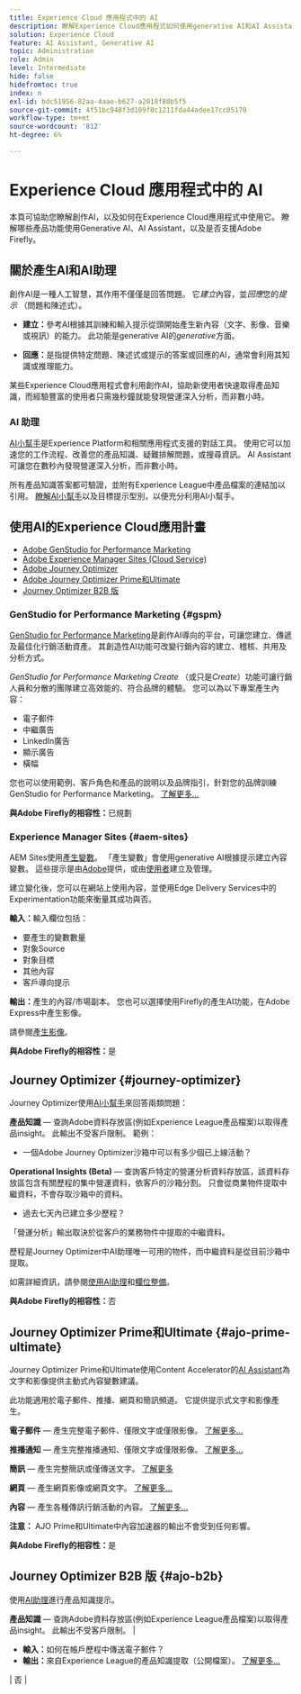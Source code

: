 ```yaml
---
title: Experience Cloud 應用程式中的 AI
description: 瞭解Experience Cloud應用程式如何使用generative AI和AI Assistant。
solution: Experience Cloud
feature: AI Assistant, Generative AI
topic: Administration
role: Admin
level: Intermediate
hide: false
hidefromtoc: true
index: n
exl-id: bdc51956-82aa-4aae-b627-a2018f80b5f5
source-git-commit: 4f51bc948f3d109f8c1211fda44adee17cc05170
workflow-type: tm+mt
source-wordcount: '812'
ht-degree: 6%

---
```


# Experience Cloud 應用程式中的 AI

本頁可協助您瞭解創作AI，以及如何在Experience Cloud應用程式中使用它。 瞭解哪些產品功能使用Generative AI、AI Assistant，以及是否支援Adobe Firefly。

## 關於產生AI和AI助理

創作AI是一種人工智慧，其作用不僅僅是回答問題。 它&#x200B;_建立_&#x200B;內容，並&#x200B;_回應_&#x200B;您的&#x200B;_提示_ （問題和陳述式）。

* **建立：**&#x200B;參考AI根據其訓練和輸入提示從頭開始產生新內容（文字、影像、音樂或視訊）的能力。 此功能是generative AI的&#x200B;_generative_&#x200B;方面。

* **回應：**&#x200B;是指提供特定問題、陳述式或提示的答案或回應的AI，通常會利用其知識或推理能力。

某些Experience Cloud應用程式會利用創作AI，協助新使用者快速取得產品知識，而經驗豐富的使用者只需幾秒鐘就能發現營運深入分析，而非數小時。

### AI 助理

[AI小幫手](https://experienceleague.adobe.com/en/docs/experience-platform/ai-assistant/landing)是Experience Platform和相關應用程式支援的對話工具。 使用它可以加速您的工作流程、改善您的產品知識、疑難排解問題，或搜尋資訊。 AI Assistant可讓您在數秒內發現營運深入分析，而非數小時。

所有產品知識答案都可驗證，並附有Experience League中產品檔案的連結加以引用。 [瞭解AI小幫手](https://experienceleague.adobe.com/zh-hant/docs/experience-platform/ai-assistant/home)以及目標提示型別，以便充分利用AI小幫手。

## 使用AI的Experience Cloud應用計畫

* [Adobe GenStudio for Performance Marketing](#gspm)
* [Adobe Experience Manager Sites (Cloud Service)](#aem-sites)
* [Adobe Journey Optimizer](#journey-optimizer)
* [Adobe Journey Optimizer Prime和Ultimate](#ajo-prime-ultimate)
* [Journey Optimizer B2B 版](#ajo-b2b)

### GenStudio for Performance Marketing {#gspm}

[GenStudio for Performance Marketing](https://experienceleague.adobe.com/zh-hant/docs/genstudio-for-performance-marketing/user-guide/home)是創作AI導向的平台，可讓您建立、傳遞及最佳化行銷活動資產。 其創造性AI功能可改變行銷內容的建立、稽核、共用及分析方式。

_GenStudio for Performance Marketing Create_ （或只是&#x200B;_Create_）功能可讓行銷人員和分散的團隊建立高效能的、符合品牌的體驗。 您可以為以下專案產生內容：

* 電子郵件
* 中繼廣告
* LinkedIn廣告
* 顯示廣告
* 橫幅

您也可以使用範例、客戶角色和產品的說明以及品牌指引，針對您的品牌訓練GenStudio for Performance Marketing。 [了解更多...](https://experienceleague.adobe.com/en/docs/genstudio-for-performance-marketing/user-guide/create/overview)

**與Adobe Firefly的相容性：**&#x200B;已規劃

### Experience Manager Sites {#aem-sites}

AEM Sites使用[產生變數](https://experienceleague.adobe.com/en/docs/experience-manager-cloud-service/content/generative-ai/generate-variations)。 「產生變數」會使用generative AI根據提示建立內容變數。 這些提示是由[Adobe](https://experienceleague.adobe.com/en/docs/experience-manager-cloud-service/content/generative-ai/generate-variations#get-started)提供，或由[使用者](https://experienceleague.adobe.com/en/docs/experience-manager-cloud-service/content/generative-ai/generate-variations#create-prompt)建立及管理。

建立變化後，您可以在網站上使用內容，並使用Edge Delivery Services中的Experimentation功能來衡量其成功與否。

**輸入：**&#x200B;輸入欄位包括：

* 要產生的變數數量
* 對象Source
* 對象目標
* 其他內容
* 客戶導向提示

**輸出：**&#x200B;產生的內容/市場副本。 您也可以選擇使用Firefly的產生AI功能，在Adobe Express中產生影像。

請參閱[產生影像](https://experienceleague.adobe.com/en/docs/experience-manager-cloud-service/content/generative-ai/generate-variations#generate-image)。

**與Adobe Firefly的相容性：**&#x200B;是

## Journey Optimizer {#journey-optimizer}

Journey Optimizer使用[AI小幫手](https://experienceleague.adobe.com/zh-hant/docs/experience-platform/ai-assistant/home)來回答兩類問題：

**產品知識** — 查詢Adobe資料存放區(例如Experience League產品檔案)以取得產品insight。 此輸出不受客戶限制。 範例：

* 一個Adobe Journey Optimizer沙箱中可以有多少個已上線活動？

**Operational Insights (Beta)** — 查詢客戶特定的營運分析資料存放區，該資料存放區包含有關歷程的集中營運資料，依客戶的沙箱分割。 只會從商業物件提取中繼資料，不會存取沙箱中的資料。

* 過去七天內已建立多少歷程？

「營運分析」輸出取決於從客戶的業務物件中提取的中繼資料。

歷程是Journey Optimizer中AI助理唯一可用的物件，而中繼資料是從目前沙箱中提取。

如需詳細資訊，請參閱[使用AI助理](https://experienceleague.adobe.com/en/docs/journey-optimizer/using/get-started/ai-assistant)和[欄位整備](https://fieldreadiness-adobe.highspot.com/items/6661f1c132683fd5e6a8adf4?lfrm=srp.1#11)。

**與Adobe Firefly的相容性：**&#x200B;否

## Journey Optimizer Prime和Ultimate {#ajo-prime-ultimate}

Journey Optimizer Prime和Ultimate使用Content Accelerator的[AI Assistant](https://experienceleague.adobe.com/en/docs/journey-optimizer/using/content-management/ai-assistant/gs-generative)為文字和影像提供主動式內容變數建議。

此功能適用於電子郵件、推播、網頁和簡訊頻道。 它提供提示式文字和影像產生。

**電子郵件** — 產生完整電子郵件、僅限文字或僅限影像。 [了解更多...](https://experienceleague.adobe.com/en/docs/journey-optimizer/using/content-management/ai-assistant/generative-email)

**推播通知** — 產生完整推播通知、僅限文字或僅限影像。 [了解更多...](https://experienceleague.adobe.com/en/docs/journey-optimizer/using/content-management/ai-assistant/generative-push)

**簡訊** — 產生完整簡訊或僅傳送文字。 [了解更多](https://experienceleague.adobe.com/en/docs/journey-optimizer/using/content-management/ai-assistant/generative-sms)

**網頁** — 產生網頁影像或網頁文字。 [了解更多...](https://experienceleague.adobe.com/en/docs/journey-optimizer/using/content-management/ai-assistant/generative-web)

**內容** — 產生各種傳訊行銷活動的內容。 [了解更多...](https://experienceleague.adobe.com/en/docs/journey-optimizer/using/content-management/ai-assistant/generative-experimentation)

**注意：** AJO Prime和Ultimate中內容加速器的輸出不會受到任何影響。

**與Adobe Firefly的相容性：**&#x200B;是

## Journey Optimizer B2B 版 {#ajo-b2b}

使用[AI助理](https://experienceleague.adobe.com/en/docs/journey-optimizer-b2b/user/get-started/ai-assistant)進行產品知識提示。

**產品知識** — 查詢Adobe資料存放區(例如Experience League產品檔案)以取得產品insight。 此輸出不受客戶限制。 | <ul><li>**輸入：**&#x200B;如何在帳戶歷程中傳送電子郵件？</li><li>**輸出：**&#x200B;來自Experience League的產品知識提取（公開檔案）。 [了解更多...](https://experienceleague.adobe.com/en/docs/journey-optimizer-b2b/user/get-started/ai-assistant)</li></ul>   | 否   |

<!-- ## Experience Cloud applications that use AI

Learn how Experience Cloud applications use generative AI or AI Assistant, and whether Adobe Firefly is supported. 

| Application | How Generative AI Is Used | Examples | Adobe Firefly? |
|----------|------------|-----------|----------------|
| GenStudio for Performance Marketing | [GenStudio for Performance Marketing](https://experienceleague.adobe.com/en/docs/genstudio-for-performance-marketing/user-guide/home) is a generative AI-driven platform. It infuses the content creation lifecycle with generative AI capabilities that transform how marketing content is created, reviewed, shared, and analyzed.<br>You can train GenStudio for Performance Marketing on your brand using examples, descriptions of customer personas and products, and brand guidelines. |_GenStudio for Performance Marketing Create_ lets you generate content for emails, Meta ads, LinkedIn ads, display ads, and banners. <br>**Inputs:** <ul><li>Use templates to start the content creation process. </li><li>Add parameters like Brands, Products, and Personas (guidelines) and Content (assets) to shape the generated experience. </li><li>Enter descriptive prompts that describe the context or experience you intend to generate. [Learn more...](https://experienceleague.adobe.com/en/docs/genstudio-for-performance-marketing/user-guide/create/overview)</li></ul> |Yes |
|Adobe Experience Manager Sites (Cloud Service)  | AEM Sites uses [Generate Variations](https://experienceleague.adobe.com/en/docs/experience-manager-cloud-service/content/generative-ai/generate-variations). <br>Generate Variations uses generative AI to create content variations based on prompts. These prompts are either provided by Adobe or created and managed by users. |After creating variations, you can use the content on your website and measure its success using the Experimentation functionality of Edge Delivery Services. <br>**Input:** Input fields include Number of Variations to generate; Audience Source / Audience Target; Additional Context, and customer-driven prompts. <ul><li>[Adobe prompt template](https://experienceleague.adobe.com/en/docs/experience-manager-cloud-service/content/generative-ai/generate-variations#get-started) </li><li>[User generated prompt](https://experienceleague.adobe.com/en/docs/experience-manager-cloud-service/content/generative-ai/generate-variations#create-prompt)</li></ul> **Output:** Generated Content / Market Copy. You also have the option to generate images in Adobe Express using the generative AI capabilities of Firefly. See [Generate Image](https://experienceleague.adobe.com/en/docs/experience-manager-cloud-service/content/generative-ai/generate-variations#generate-image). | Yes|
| Adobe Journey Optimizer |Journey Optimizer uses [AI Assistant](https://experienceleague.adobe.com/en/docs/experience-platform/ai-assistant/home) with two classes of questions:<ul><li>**Product knowledge** - Queries Adobe data stores (such as Experience League product documentation) for product insight. This output is customer agnostic. </li><li>**Operational Insights (Beta)** - queries a customer-specific operational insights data store that contains centralized operational data about Journeys, partitioned by the customer's sandbox. Pulls metadata only from business objects and does not access data within the sandbox.</li></ul>|<ul><li>**Product Knowledge Input:** How many live activities can I have in one Adobe Journey Optimizer sandbox?</li><li>**Product Knowledge Output:** Product Knowledge pulls from Experience League (public documentation). </li><li>**Operational Insights Input:** How many Journeys have been created in the last seven days? </li><li>**Operational Insights Output:** Operational Insights output depends on metadata pulled from customer's business objects. Journeys is the only object available in AJO, and metadata is pulled from the current sandbox. </li></ul> See [Work with the AI Assistant](https://experienceleague.adobe.com/en/docs/journey-optimizer/using/get-started/ai-assistant) and [Field Readiness](https://fieldreadiness-adobe.highspot.com/items/6661f1c132683fd5e6a8adf4?lfrm=srp.1#11) | No |
| Journey Optimizer: _Prime_ and _Ultimate_  | [AI Assistant for Content Accelerator](https://experienceleague.adobe.com/en/docs/journey-optimizer/using/content-management/ai-assistant/gs-generative) brings proactive content variation suggestions for text and images. It is available for email, push, web and SMS channels. This new capability provides prompt-based text and image generation. |<ul><li> **Email** - generate a full email, text only or image only. [Learn more...](https://experienceleague.adobe.com/en/docs/journey-optimizer/using/content-management/ai-assistant/generative-email) </li><li> **Push Notification** - Generate a full push notification, text only or image only. [Learn more...](https://experienceleague.adobe.com/en/docs/journey-optimizer/using/content-management/ai-assistant/generative-push) </li><li> **SMS** - Generate a full SMS, or text only. [Learn more](https://experienceleague.adobe.com/en/docs/journey-optimizer/using/content-management/ai-assistant/generative-sms) </li><li> **Webpage** - Generate web page images or web page text. [Learn more...](https://experienceleague.adobe.com/en/docs/journey-optimizer/using/content-management/ai-assistant/generative-web) </li><li> **Content** - Generate content for various messaging campaigns. [Learn more...](https://experienceleague.adobe.com/en/docs/journey-optimizer/using/content-management/ai-assistant/generative-experimentation)</li></ul> **Note:** Output from Content Accelerator in AJO Prime and Ultimate is indemnified. | Yes   |
| Journey Optimizer B2B Edition  | Uses [AI Assistant](https://experienceleague.adobe.com/en/docs/journey-optimizer-b2b/user/get-started/ai-assistant) with one class of questions: <br> **Product knowledge** - Queries Adobe data stores (such as Experience League product documentation) for product insight. This output is customer agnostic. | <ul><li>**Input:** How do I send an email in an account journey?</li><li>**Output:** Product Knowledge pulls from Experience League (public documentation). [Learn more...](https://experienceleague.adobe.com/en/docs/journey-optimizer-b2b/user/get-started/ai-assistant)</li></ul>   | No   |
| Campaign Managed Cloud Services | [AI Assistant for Content Accelerator](https://experienceleague.adobe.com/en/docs/campaign-web/v8/content/ai-assistant/generative-gs) auto-generates personalized, engaging, and effective content based on the marketing objective with content optimized for brand outlined styles, layouts, tone, and more across channels like Email, SMS, Push. |<ul><li> **Email** - Generate a full email, text only or image only. [Learn more](https://experienceleague.adobe.com/en/docs/campaign-web/v8/content/ai-assistant/generative-content) </li><li> **SMS** - Generate full SMS or text only. [Learn more...](https://experienceleague.adobe.com/en/docs/campaign-web/v8/content/ai-assistant/generative-sms) </li><li> **Push** - Craft compelling messaging and generate content. [Learn more...](https://experienceleague.adobe.com/en/docs/campaign-web/v8/content/ai-assistant/generative-push) </li></ul> **Note:** Output from Content Accelerator in Campaign Managed Cloud Services is indemnified. | Yes  |
| Customer Journey Analytics   | CJA uses [AI Assistant](https://experienceleague.adobe.com/en/docs/analytics-platform/using/cja-overview/ai-assistant) to help you discover product knowledge and insights from Experience League. <br>For example, new users can use it to learn Customer Journey Analytics concepts and onboard yourself to products and features that you are unfamiliar with. <br>Experienced users can use AI Assistant to present more advanced use cases or tips and tricks and perform tasks at a fast pace. Understand concepts, troubleshoot problems, or search for information. [Learn more...](https://experienceleague.adobe.com/en/docs/analytics-platform/using/cja-overview/ai-assistant#knowledge) | <ul><li>**Product Knowledge Input:** How do I build a calculated metric? </li><li> **Product Knowledge Output:** Product Knowledge pulls from Experience League (public documentation). </li></ul> | No |
| Customer Journey Analytics    | [Intelligent Captions](https://experienceleague.adobe.com/en/docs/analytics-platform/using/cja-workspace/visualizations/intelligent-captions) provides natural-language insights for line visualizations in Workspace visualizations.| <ul><li>**Input:** Line visualizations. Captions are auto-generated based on such line visualizations when you click **Intelligent captions**. </li><li> **Output:** Auto-generated natural-language captions.</li></ul>  | No             |
| Real-Time CDP |Uses [AI Assistant](https://experienceleague.adobe.com/en/docs/experience-platform/ai-assistant/home) to help you discover product knowledge and insights from Experience League. It queries a database and translates data from the database into a human-readable answer. Two classes of questions: <br> **Product knowledge** - Queries Adobe data stores (such as Experience League product documentation) for product insight. This output is customer agnostic. <br> **Operational Insights (Beta)** - Queries a customer-specific operational insights data store that contains centralized operational data, partitioned by the customer's AEP sandbox. Pulls metadata only from Attributes, Audiences, Dataflows, Datasets, Destinations, Schemas, and Sources, and does not access data within the sandbox. <br>For example, for a query about an audience [!DNL AI Assistant] can access the name of the audience and other associated metadata but cannot access the profiles within that audience. | <ul><li>**Product Knowledge Input:** How is profile richness calculated? </li><li>**Product Knowledge Output:** Product Knowledge pulls from Experience League (public documentation). </li><li> **Operational Insights Input:** How many datasets do I have? </li><li> **Operational Insights Output:** Operational Insights output depends on metadata pulled from Customer's business objects (Attributes, Audiences, Dataflows, Datasets, Destinations, Schemas, and Sources), and includes a link to specific UI page containing queried data. </li></ul>For examples, see the _Product Knowledge_ and _Operational Insights_ input tables in [AI Assistant in Experience Platform](https://experienceleague.adobe.com/en/docs/experience-platform/ai-assistant/home)  | No |
| Marketo  | [Dynamic Chat](https://experienceleague.adobe.com/en/docs/marketo/using/product-docs/demand-generation/dynamic-chat/dynamic-chat-overview) creates AI-assisted conversations with customized and pre-approved questions and answers, as well as conversation summary |<ul><li> **Generate Questions:** Provide URLs from which content is extracted and used to generate questions / responses. </li><li> **Conversation Summary:** Generates a summary of a chat conversation. </li></ul> [Learn more...](https://experienceleague.adobe.com/en/docs/marketo/using/product-docs/demand-generation/dynamic-chat/generative-ai/response-library)  | No |
| Workfront | [AI Assistant](https://experienceleague.adobe.com/en/docs/workfront/using/basics/ai-assistant/ai-assistant-overview) in Workfront helps you accomplish your work by offering in-app information and suggestions in a natural-language conversation. AI Assistant offers the following functionality: Summarizes projects/tasks/issues/documents, provides instructions or reference information pulled from the Workfront documentation on Experience League, generates or refines formulas for calculated custom fields.  | <ul><li>**Summarize Project Input:** Summarize this project </li><li> **Summarize Project Output:** Returns brief descriptions of the project's purpose and status, gives examples of tasks that are completed and that are still pending, and provides some additional details and notes.</li><li> **Generate/Refine Formula Input:** "Rewrite this formula to remove the invalid expression error." </li><li> **Generate/Refine Formula Output:** Generated or refined formula. </li></ul>**Note:** AI Assistant may take a few moments to generate the revised formula, depending on the size and complexity of the formula. | No  | -->
